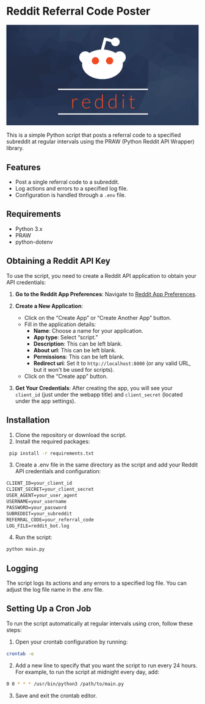 # Reddit Referral Code Poster

![image](image.jpg)

This is a simple Python script that posts a referral code to a specified subreddit at regular intervals using the PRAW (Python Reddit API Wrapper) library.

## Features

-   Post a single referral code to a subreddit.
-   Log actions and errors to a specified log file.
-   Configuration is handled through a `.env` file.

## Requirements

-   Python 3.x
-   PRAW
-   python-dotenv

## Obtaining a Reddit API Key

To use the script, you need to create a Reddit API application to obtain your API credentials:

1.  **Go to the Reddit App Preferences**: Navigate to [Reddit App Preferences](https://old.reddit.com/prefs/apps).

2.  **Create a New Application**:

    -   Click on the “Create App” or “Create Another App” button.
    -   Fill in the application details:
        -   **Name**: Choose a name for your application.
        -   **App type**: Select “script.”
        -   **Description**: This can be left blank.
        -   **About url**: This can be left blank.
        -   **Permissions**: This can be left blank.
        -   **Redirect uri**: Set it to `http://localhost:8000` (or any valid URL, but it won't be used for scripts).
    -   Click on the “Create app” button.

3.  **Get Your Credentials**: After creating the app, you will see your `client_id` (just under the webapp title) and `client_secret` (located under the app settings).

## Installation

1.  Clone the repository or download the script.
2.  Install the required packages:

```bash
 pip install -r requirements.txt
```

3.  Create a .env file in the same directory as the script and add your Reddit API credentials and configuration:

```
CLIENT_ID=your_client_id
CLIENT_SECRET=your_client_secret
USER_AGENT=your_user_agent
USERNAME=your_username
PASSWORD=your_password
SUBREDDIT=your_subreddit
REFERRAL_CODE=your_referral_code
LOG_FILE=reddit_bot.log
```
4.  Run the script:

```bash
python main.py
```

## Logging

The script logs its actions and any errors to a specified log file. You can adjust the log file name in the .env file.

## Setting Up a Cron Job

To run the script automatically at regular intervals using cron, follow these steps:

1.  Open your crontab configuration by running:

```bash
crontab -e
```

2.  Add a new line to specify that you want the script to run every 24 hours. For example, to run the script at midnight every day, add:

```bash
0 0 * * * /usr/bin/python3 /path/to/main.py
```

3.  Save and exit the crontab editor.
